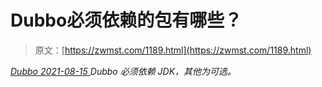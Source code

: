 <!--yml
category: 未分类
date: 0001-01-01 00:00:00
--->

# Dubbo必须依赖的包有哪些？

> 原文：[https://zwmst.com/1189.html](https://zwmst.com/1189.html)

   [ *Dubbo* ](https://zwmst.com/dubbo)*[ <time datetime="2021-08-15T10:41:24+08:00"> 2021-08-15 </time> ](https://zwmst.com/1189.html)  Dubbo 必须依赖 JDK，其他为可选。*